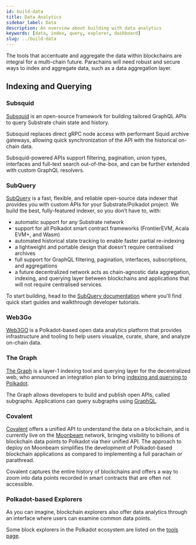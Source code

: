 ```yaml
---
id: build-data
title: Data Analytics
sidebar_label: Data
description: An overview about building with data analytics
keywords: [data, index, query, explorer, dashboard]
slug: ../build-data
---
```


The tools that accentuate and aggregate the data within blockchains are integral for a multi-chain
future. Parachains will need robust and secure ways to index and aggregate data, such as a data
aggregation layer.

## Indexing and Querying

### Subsquid

[Subsquid](https://subsquid.io/) is an open-source framework for building tailored GraphQL APIs to
query Substrate chain state and history.

Subsquid replaces direct gRPC node access with performant Squid archive gateways, allowing quick
synchronization of the API with the historical on-chain data.

Subsquid-powered APIs support filtering, pagination, union types, interfaces and full-text search
out-of-the-box, and can be further extended with custom GraphQL resolvers.

### SubQuery

[SubQuery](https://subquery.network/) is a fast, flexible, and reliable open-source data indexer that provides you with custom APIs for your Substrate/Polkadot project. We build the best, fully-featured indexer, so you don’t have to, with:
- automatic support for any Substrate network
- support for all Polkadot smart contract frameworks (FrontierEVM, Acala EVM+, and Wasm)
- automated historical state tracking to enable faster partial re-indexing
- a lightweight and portable design that doesn't require centralised archives
- full support for GraphQL filtering, pagination, interfaces, subscriptions, and aggregations
- a future decentralized network acts as chain-agnostic data aggregation, indexing, and querying layer between blockchains and applications that will not require centralised services.

To start building, head to the [SubQuery documentation](https://academy.subquery.network/) where you'll find quick start guides and walkthrough developer tutorials.


### Web3Go

[Web3GO](https://web3go.xyz/) is a Polkadot-based open data analytics platform that provides
infrastructure and tooling to help users visualize, curate, share, and analyze on-chain data.

### The Graph

[The Graph](https://thegraph.com/en/) is a layer-1 indexing tool and querying layer for the
decentralized web, who announced an integration plan to bring
[indexing and querying to Polkadot](https://medium.com/polkadot-network/the-graph-bringing-indexing-and-querying-to-polkadot-6b433e381fe8).

The Graph allows developers to build and publish open APIs, called subgraphs. Applications can query
subgraphs using [GraphQL](https://graphql.org/).

### Covalent

[Covalent](https://www.covalenthq.com/) offers a unified API to understand the data on a blockchain,
and is currently live on the [Moonbeam](https://moonbeam.network/) network, bringing visibility to
billions of blockchain data points to Polkadot via their unified API. The approach to deploy on
Moonbeam simplifies the development of Polkadot-based blockchain applications as compared to
implementing a full parachain or parathread.

Covalent captures the entire history of blockchains and offers a way to zoom into data points
recorded in smart contracts that are often not accessible.

### Polkadot-based Explorers

As you can imagine, blockchain explorers also offer data analytics through an interface where users
can examine common data points.

Some block explorers in the Polkadot ecosystem are listed on the
[tools page](build-tools-index.md##block-explorers).
